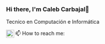 ### Hi there, I'm Caleb Carbajal👋

Tecnico en Computación e Informática

📫 How to reach me:
<a href="https://www.linkedin.com/in/manuel-carbajal-villacorta/">
  <img align="left" alt="manuel-carbajal-villacorta LinkdeIN" width="22px" src="https://cdn.jsdelivr.net/npm/simple-icons@v3/icons/linkedin.svg" />
</a>

<!--
**calebcv/calebcv** is a ✨ _special_ ✨ repository because its `README.md` (this file) appears on your GitHub profile.

Here are some ideas to get you started:

- 🔭 I’m currently working on ...
- 🌱 I’m currently learning ...
- 👯 I’m looking to collaborate on ...
- 🤔 I’m looking for help with ...
- 💬 Ask me about ...
- 📫 How to reach me: ...
- 😄 Pronouns: ...
- ⚡ Fun fact: ...
-->
